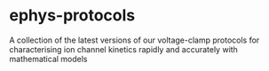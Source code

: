 # ephys-protocols
A collection of the latest versions of our voltage-clamp protocols for characterising ion channel kinetics rapidly and accurately with mathematical models
